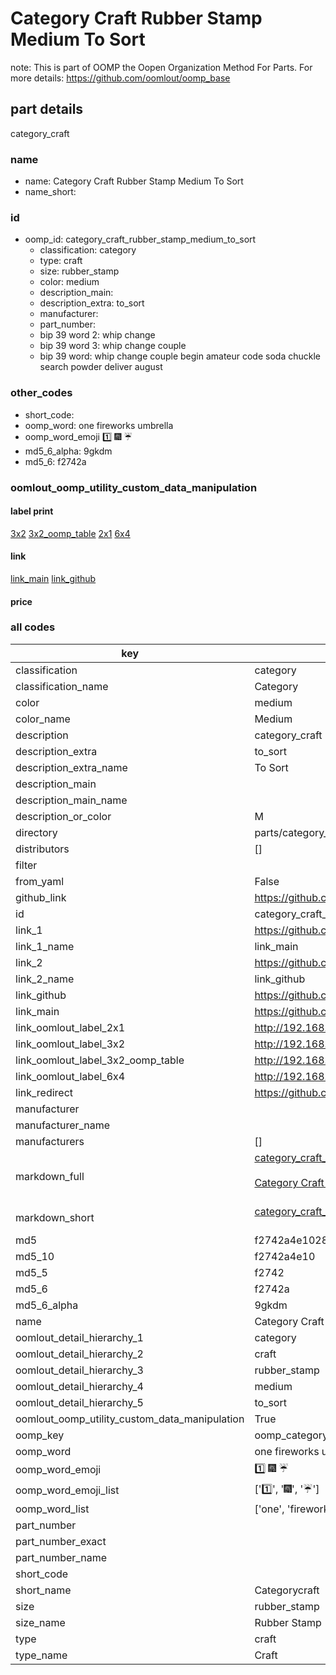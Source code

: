 # Category Craft Rubber Stamp Medium To Sort  

note: This is part of OOMP the Oopen Organization Method For Parts. For more details: https://github.com/oomlout/oomp_base

##  part details
  



category_craft



### name
* name: Category Craft Rubber Stamp Medium To Sort
* name_short: 
### id
* oomp_id: category_craft_rubber_stamp_medium_to_sort
  * classification: category
  * type: craft
  * size: rubber_stamp
  * color: medium
  * description_main: 
  * description_extra: to_sort
  * manufacturer: 
  * part_number: 
  * bip 39 word 2: whip change
  * bip 39 word 3: whip change couple
  * bip 39 word: whip change couple begin amateur code soda chuckle search powder deliver august

### other_codes
* short_code: 
* oomp_word: one fireworks umbrella
* oomp_word_emoji :one: :fireworks: :umbrella:
* md5_6_alpha: 9gkdm
* md5_6: f2742a






### oomlout_oomp_utility_custom_data_manipulation
#### label print
[3x2](http://192.168.1.245:1112/?label=oomp%209gkdm)
[3x2_oomp_table](http://192.168.1.108:1112/?label=oomp%209gkdm)
[2x1](http://192.168.1.242:1112/?label=oomp%209gkdm)
[6x4](http://192.168.1.55:1112/?label=oomp%209gkdm)    

#### link

[link_main](https://github.com/oomlout/oomlout_oomp_version_1_messy/tree/main/parts/category_craft_rubber_stamp_medium_to_sort) [link_github](https://github.com/oomlout/oomlout_oomp_version_1_messy/tree/main/parts/category_craft_rubber_stamp_medium_to_sort)                             

#### price







### all codes 
| key | value |  
| --- | --- |  
| classification | category |  
| classification_name | Category |  
| color | medium |  
| color_name | Medium |  
| description | category_craft |  
| description_extra | to_sort |  
| description_extra_name | To Sort |  
| description_main |  |  
| description_main_name |  |  
| description_or_color | M  |  
| directory | parts/category_craft_rubber_stamp_medium_to_sort |  
| distributors | [] |  
| filter |  |  
| from_yaml | False |  
| github_link | https://github.com/oomlout/oomlout_oomp_part_src/tree/main/parts/category_craft_rubber_stamp_medium_to_sort |  
| id | category_craft_rubber_stamp_medium_to_sort |  
| link_1 | https://github.com/oomlout/oomlout_oomp_version_1_messy/tree/main/parts/category_craft_rubber_stamp_medium_to_sort |  
| link_1_name | link_main |  
| link_2 | https://github.com/oomlout/oomlout_oomp_version_1_messy/tree/main/parts/category_craft_rubber_stamp_medium_to_sort |  
| link_2_name | link_github |  
| link_github | https://github.com/oomlout/oomlout_oomp_version_1_messy/tree/main/parts/category_craft_rubber_stamp_medium_to_sort |  
| link_main | https://github.com/oomlout/oomlout_oomp_version_1_messy/tree/main/parts/category_craft_rubber_stamp_medium_to_sort |  
| link_oomlout_label_2x1 | http://192.168.1.242:1112/?label=oomp%209gkdm |  
| link_oomlout_label_3x2 | http://192.168.1.245:1112/?label=oomp%209gkdm |  
| link_oomlout_label_3x2_oomp_table | http://192.168.1.108:1112/?label=oomp%209gkdm |  
| link_oomlout_label_6x4 | http://192.168.1.55:1112/?label=oomp%209gkdm |  
| link_redirect | https://github.com/oomlout/oomlout_oomp_version_1_messy/tree/main/parts/category_craft_rubber_stamp_medium_to_sort |  
| manufacturer |  |  
| manufacturer_name |  |  
| manufacturers | [] |  
| markdown_full | [category_craft_rubber_stamp_medium_to_sort](none)<br>[](none)<br>[Category Craft Rubber Stamp Medium To Sort](none)<br><br> |  
| markdown_short | [category_craft_rubber_stamp_medium_to_sort](none)<br><br> |  
| md5 | f2742a4e102899c4b403d14462498fd3 |  
| md5_10 | f2742a4e10 |  
| md5_5 | f2742 |  
| md5_6 | f2742a |  
| md5_6_alpha | 9gkdm |  
| name | Category Craft Rubber Stamp Medium To Sort |  
| oomlout_detail_hierarchy_1 | category |  
| oomlout_detail_hierarchy_2 | craft |  
| oomlout_detail_hierarchy_3 | rubber_stamp |  
| oomlout_detail_hierarchy_4 | medium |  
| oomlout_detail_hierarchy_5 | to_sort |  
| oomlout_oomp_utility_custom_data_manipulation | True |  
| oomp_key | oomp_category_craft_rubber_stamp_medium_to_sort |  
| oomp_word | one fireworks umbrella |  
| oomp_word_emoji | :one: :fireworks: :umbrella: |  
| oomp_word_emoji_list | [':one:', ':fireworks:', ':umbrella:'] |  
| oomp_word_list | ['one', 'fireworks', 'umbrella'] |  
| part_number |  |  
| part_number_exact |  |  
| part_number_name |  |  
| short_code |  |  
| short_name | Categorycraft |  
| size | rubber_stamp |  
| size_name | Rubber Stamp |  
| type | craft |  
| type_name | Craft |  
